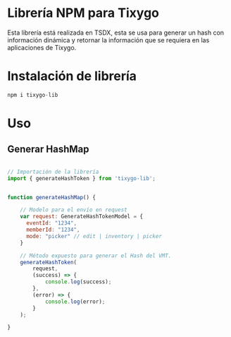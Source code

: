 # Librería NPM para Tixygo

Esta librería está realizada en TSDX, esta se usa para generar un hash con información dinámica y retornar la información que se requiera en las aplicaciones de Tixygo.

# Instalación de librería

```js
npm i tixygo-lib
```

# Uso

## Generar HashMap

```js

// Importación de la librería
import { generateHashToken } from 'tixygo-lib';


function generateHashMap() {

    // Modelo para el envío en request
    var request: GenerateHashTokenModel = {
      eventId: "1234",
      memberId: "1234",
      mode: "picker" // edit | inventory | picker
    }

    // Método expuesto para generar el Hash del VMT.
    generateHashToken(
        request,
        (success) => {
            console.log(success);
        },
        (error) => {
            console.log(error);
        }
    );

}
```
